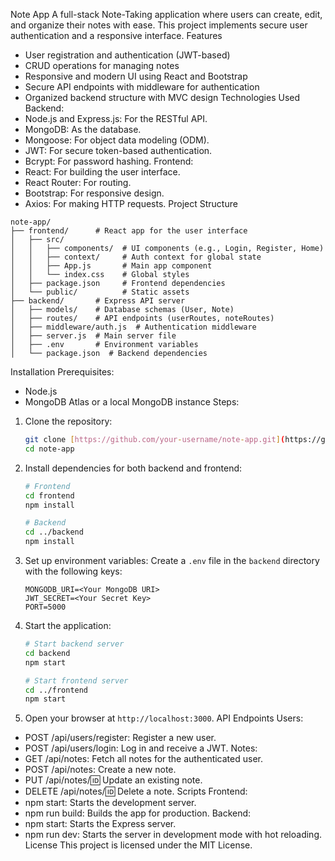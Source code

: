 Note App
A full-stack Note-Taking application where users can create, edit, and organize their notes with ease. This project implements secure user authentication and a responsive interface.
Features
- User registration and authentication (JWT-based)
- CRUD operations for managing notes
- Responsive and modern UI using React and Bootstrap
- Secure API endpoints with middleware for authentication
- Organized backend structure with MVC design
Technologies Used
Backend:
- Node.js and Express.js: For the RESTful API.
- MongoDB: As the database.
- Mongoose: For object data modeling (ODM).
- JWT: For secure token-based authentication.
- Bcrypt: For password hashing.
Frontend:
- React: For building the user interface.
- React Router: For routing.
- Bootstrap: For responsive design.
- Axios: For making HTTP requests.
Project Structure

```
note-app/
├── frontend/      # React app for the user interface
│   ├── src/
│   │   ├── components/  # UI components (e.g., Login, Register, Home)
│   │   ├── context/     # Auth context for global state
│   │   ├── App.js       # Main app component
│   │   └── index.css    # Global styles
│   ├── package.json     # Frontend dependencies
│   └── public/          # Static assets
├── backend/       # Express API server
│   ├── models/    # Database schemas (User, Note)
│   ├── routes/    # API endpoints (userRoutes, noteRoutes)
│   ├── middleware/auth.js  # Authentication middleware
│   ├── server.js  # Main server file
│   ├── .env       # Environment variables
│   └── package.json  # Backend dependencies
```

Installation
Prerequisites:
- Node.js
- MongoDB Atlas or a local MongoDB instance
Steps:
1. Clone the repository:
   ```bash
   git clone [https://github.com/your-username/note-app.git](https://github.com/aasif15/Note-App.git)
   cd note-app
   ```
2. Install dependencies for both backend and frontend:
   ```bash
   # Frontend
   cd frontend
   npm install

   # Backend
   cd ../backend
   npm install
   ```
3. Set up environment variables:
   Create a `.env` file in the `backend` directory with the following keys:
   ```
   MONGODB_URI=<Your MongoDB URI>
   JWT_SECRET=<Your Secret Key>
   PORT=5000
   ```
4. Start the application:
   ```bash
   # Start backend server
   cd backend
   npm start

   # Start frontend server
   cd ../frontend
   npm start
   ```
5. Open your browser at `http://localhost:3000`.
API Endpoints
Users:
- POST /api/users/register: Register a new user.
- POST /api/users/login: Log in and receive a JWT.
Notes:
- GET /api/notes: Fetch all notes for the authenticated user.
- POST /api/notes: Create a new note.
- PUT /api/notes/:id: Update an existing note.
- DELETE /api/notes/:id: Delete a note.
Scripts
Frontend:
- npm start: Starts the development server.
- npm run build: Builds the app for production.
Backend:
- npm start: Starts the Express server.
- npm run dev: Starts the server in development mode with hot reloading.
License
This project is licensed under the MIT License.
